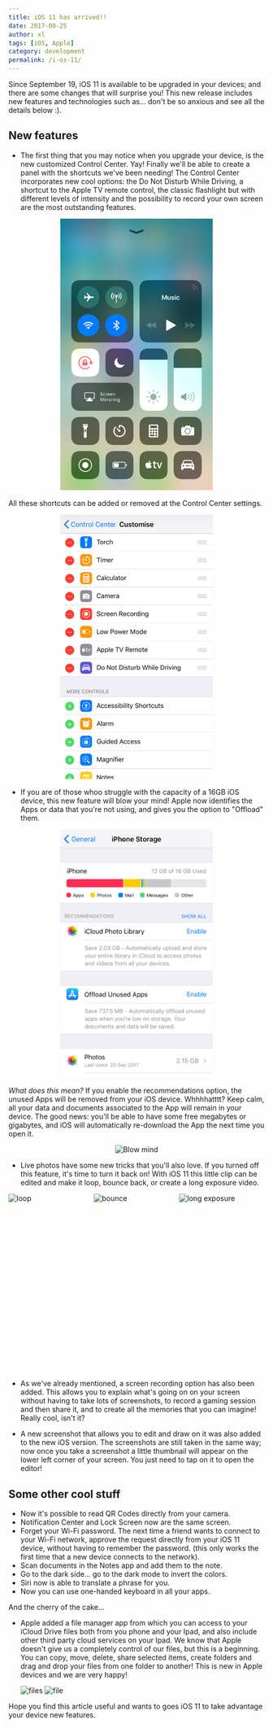 ```yaml
---
title: iOS 11 has arrived!!
date: 2017-09-25
author: xl
tags: [iOS, Apple]
category: development
permalink: /i-os-11/
---
```


Since September 19, iOS 11 is available to be upgraded in your devices; and there are some changes that will surprise you!
This new release includes new features and technologies such as... don't be so anxious and see all the details below :).

## New features

- The first thing that you may notice when you upgrade your device, is the new customized Control Center. Yay! Finally we'll be able to create a panel with the shortcuts we've been needing! The Control Center incorporates new cool options: the Do Not Disturb While Driving, a shortcut to the Apple TV remote control, the classic flashlight but with different levels of intensity and the possibility to record your own screen are the most outstanding features.

<p align='center'>
  <img src='https://raw.githubusercontent.com/xmartlabs/blog/master/images/iOS11/controlcenter.PNG' width= '300px' alt='ControlCenter'/>
</p>

All these shortcuts can be added or removed at the Control Center settings.

<p align='center'>
  <img src='https://raw.githubusercontent.com/xmartlabs/blog/master/images/iOS11/controlCenterSettings.jpg' width= '300px' alt='ControlCenterSettings'/>
</p>


- If you are of those whoo struggle with the capacity of a 16GB iOS device, this new feature will blow your mind! Apple now identifies the Apps or data that you're not using, and gives you the option to "Offload" them.

<p align='center'>
  <img src='https://raw.githubusercontent.com/xmartlabs/blog/master/images/iOS11/storage.jpg' width= '300px' alt='storage'/>
</p>

_What does this mean?_
If you enable the recommendations option, the unused Apps will be removed from your iOS device. Whhhhatttt? Keep calm, all your data and documents associated to the App will remain in your device. The good news: you'll be able to have some free megabytes or gigabytes, and iOS will automatically re-download the App the next time you open it.

<p align='center'>
  <img src='https://thecryptosphere.files.wordpress.com/2016/01/mind-blown.gif' width= '200px' alt='Blow mind'/>
</p>

- Live photos have some new tricks that you'll also love. If you turned off this feature, it's time to turn it back on! With iOS 11 this little clip can be edited and make it loop, bounce back, or create a long exposure video.

<div style= "display:flex; flex-direction:row; height: 350px">
  <img src='https://cnet1.cbsistatic.com/img/3Yc2TbMsUsY-EGFaV6S6QNqUrko=/fit-in/x/2017/06/22/fa918c6c-2357-46b9-9ce0-4a2a03fbc7f2/loop-live-photos-ios-11.gif' width= '300px' alt='loop' style="flex:1"/>
  <img src='https://cnet3.cbsistatic.com/img/N_CZjIB5L3yVbs-v3lsJyKe9vhA=/fit-in/x/2017/06/22/a1847000-3008-46d0-a1ba-90148e4a5ed2/bounce-live-photos-ios-11.gif' width= '300px' alt='bounce' style="flex:1"/>
  <img src='https://cnet2.cbsistatic.com/img/z-34DGqjuapzGLUv6t23qf04X_4=/fit-in/x/2017/06/22/c2a0b35e-8363-427e-8861-eaeefaff968c/long-exposure-live-photos-ios-11.jpg' width= '300px' alt='long exposure' style="flex:1"/>
</div>


- As we've already mentioned, a screen recording option has also been added. This allows you to explain what's going on on your screen without having to take lots of screenshots, to record a gaming session and then share it, and to create all the memories that you can imagine! Really cool, isn't it?

- A new screenshot that allows you to edit and draw on it was also added to the new iOS version. The screenshots are still taken in the same way; now once you take a screenshot a little thumbnail will appear on the lower left corner of your screen. You just need to tap on it to open the editor!


## Some other cool stuff
- Now it's possible to read QR Codes directly from your camera.
- Notification Center and Lock Screen now are the same screen.
- Forget your Wi-Fi password. The next time a friend wants to connect to your Wi-Fi network, approve the request directly from your iOS 11 device, without having to remember the password. (this only works the first time that a new device connects to the network).
- Scan documents in the Notes app and add them to the note.
- Go to the dark side... go to the dark mode to invert the colors.
- Siri now is able to translate a phrase for you.
- Now you can use one-handed keyboard in all your apps.


And the cherry of the cake...
- Apple added a file manager app from which you can access to your iCloud Drive files both from you phone and your Ipad, and also include other third party cloud services on your Ipad.
We know that Apple doesn't give us a completely control of our files, but this is a beginning.
You can copy, move, delete, share selected items, create folders and drag and drop your files from one folder to another!
This is new in Apple devices and we are very happy!

  <img src='https://i.giphy.com/3ohhwvJSAfhGZ3jHi0.gif' width= '300px' alt='files'/>
  <img src='https://i.giphy.com/l1J9EUMgrMTSmNwI0.gif' width= '300px' alt='file'/>



Hope you find this article useful and wants to goes iOS 11 to take advantage your device new features.
